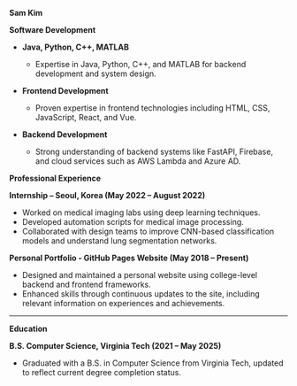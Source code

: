 

**Sam Kim**

**Software Development**

- **Java, Python, C++, MATLAB**
  - Expertise in Java, Python, C++, and MATLAB for backend development and system design.

- **Frontend Development**
  - Proven expertise in frontend technologies including HTML, CSS, JavaScript, React, and Vue.

- **Backend Development**
  - Strong understanding of backend systems like FastAPI, Firebase, and cloud services such as AWS Lambda and Azure AD.

**Professional Experience**

**Internship – Seoul, Korea (May 2022 – August 2022)**
- Worked on medical imaging labs using deep learning techniques.  
- Developed automation scripts for medical image processing.  
- Collaborated with design teams to improve CNN-based classification models and understand lung segmentation networks.

**Personal Portfolio - GitHub Pages Website (May 2018 – Present)**
- Designed and maintained a personal website using college-level backend and frontend frameworks.
- Enhanced skills through continuous updates to the site, including relevant information on experiences and achievements.

---

**Education**

**B.S. Computer Science, Virginia Tech (2021 – May 2025)**
- Graduated with a B.S. in Computer Science from Virginia Tech, updated to reflect current degree completion status.